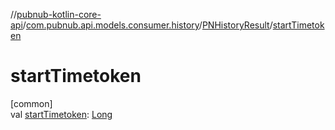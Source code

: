 //[pubnub-kotlin-core-api](../../../index.md)/[com.pubnub.api.models.consumer.history](../index.md)/[PNHistoryResult](index.md)/[startTimetoken](start-timetoken.md)

# startTimetoken

[common]\
val [startTimetoken](start-timetoken.md): [Long](https://kotlinlang.org/api/latest/jvm/stdlib/kotlin-stdlib/kotlin/-long/index.html)
